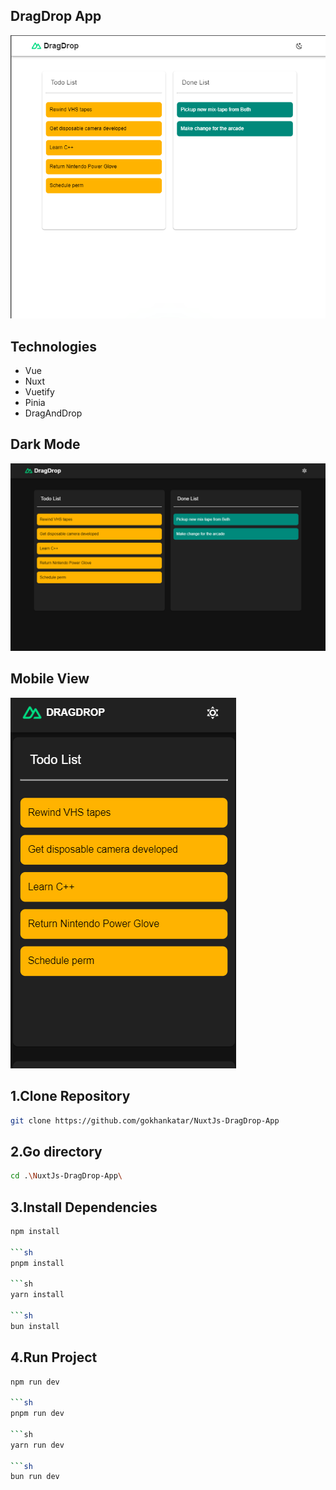 ## DragDrop App

<img src="/screenshots/general.png" />

## Technologies

- Vue
- Nuxt
- Vuetify
- Pinia
- DragAndDrop

## Dark Mode

<img src="/screenshots/dark-mode.png" />

## Mobile View

<img src="/screenshots/mobile.png" />

## 1.Clone Repository

```sh
git clone https://github.com/gokhankatar/NuxtJs-DragDrop-App


```
## 2.Go directory

```sh
cd .\NuxtJs-DragDrop-App\

``` 
## 3.Install Dependencies

```sh
npm install

```sh
pnpm install

```sh
yarn install

```sh
bun install

``` 

## 4.Run Project

```sh
npm run dev

```sh
pnpm run dev

```sh
yarn run dev

```sh
bun run dev

